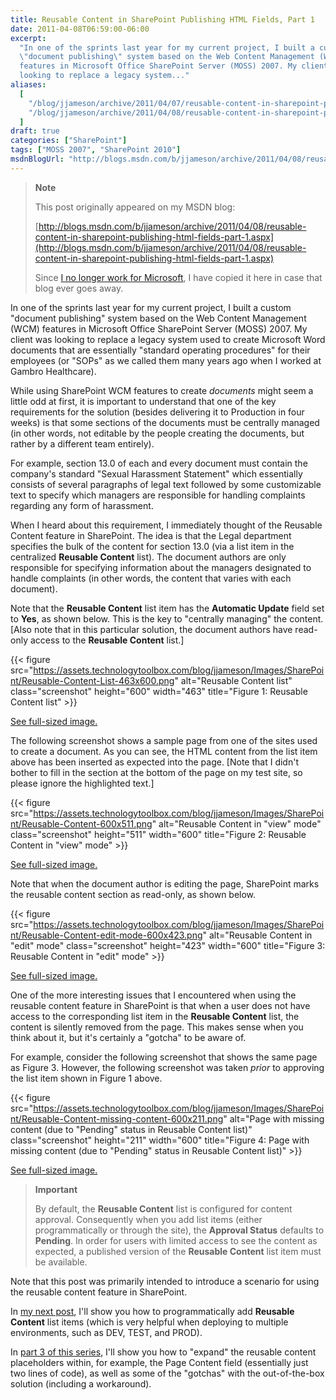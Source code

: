 ```yaml
---
title: Reusable Content in SharePoint Publishing HTML Fields, Part 1
date: 2011-04-08T06:59:00-06:00
excerpt:
  "In one of the sprints last year for my current project, I built a custom
  \"document publishing\" system based on the Web Content Management (WCM)
  features in Microsoft Office SharePoint Server (MOSS) 2007. My client was
  looking to replace a legacy system..."
aliases:
  [
    "/blog/jjameson/archive/2011/04/07/reusable-content-in-sharepoint-publishing-html-fields-part-1.aspx",
    "/blog/jjameson/archive/2011/04/08/reusable-content-in-sharepoint-publishing-html-fields-part-1.aspx",
  ]
draft: true
categories: ["SharePoint"]
tags: ["MOSS 2007", "SharePoint 2010"]
msdnBlogUrl: "http://blogs.msdn.com/b/jjameson/archive/2011/04/08/reusable-content-in-sharepoint-publishing-html-fields-part-1.aspx"
---
```


> **Note**
>
> This post originally appeared on my MSDN blog:
>
> [http://blogs.msdn.com/b/jjameson/archive/2011/04/08/reusable-content-in-sharepoint-publishing-html-fields-part-1.aspx](http://blogs.msdn.com/b/jjameson/archive/2011/04/08/reusable-content-in-sharepoint-publishing-html-fields-part-1.aspx)
>
> Since
> [I no longer work for Microsoft](/blog/jjameson/2011/09/02/last-day-with-microsoft),
> I have copied it here in case that blog ever goes away.

In one of the sprints last year for my current project, I built a custom
"document publishing" system based on the Web Content Management (WCM) features
in Microsoft Office SharePoint Server (MOSS) 2007. My client was looking to
replace a legacy system used to create Microsoft Word documents that are
essentially "standard operating procedures" for their employees (or "SOPs" as we
called them many years ago when I worked at Gambro Healthcare).

While using SharePoint WCM features to create *documents* might seem a little
odd at first, it is important to understand that one of the key requirements for
the solution (besides delivering it to Production in four weeks) is that some
sections of the documents must be centrally managed (in other words, not
editable by the people creating the documents, but rather by a different team
entirely).

For example, section 13.0 of each and every document must contain the company's
standard "Sexual Harassment Statement" which essentially consists of several
paragraphs of legal text followed by some customizable text to specify which
managers are responsible for handling complaints regarding any form of
harassment.

When I heard about this requirement, I immediately thought of the Reusable
Content feature in SharePoint. The idea is that the Legal department specifies
the bulk of the content for section 13.0 (via a list item in the centralized
**Reusable Content** list). The document authors are only responsible for
specifying information about the managers designated to handle complaints (in
other words, the content that varies with each document).

Note that the **Reusable Content** list item has the **Automatic Update** field
set to **Yes**, as shown below. This is the key to "centrally managing" the
content. [Also note that in this particular solution, the document authors have
read-only access to the **Reusable Content** list.]

{{< figure
src="https://assets.technologytoolbox.com/blog/jjameson/Images/SharePoint/Reusable-Content-List-463x600.png"
alt="Reusable Content list" class="screenshot" height="600" width="463"
title="Figure 1: Reusable Content list" >}}

[See full-sized image.](https://assets.technologytoolbox.com/blog/jjameson/Images/SharePoint/Reusable-Content-List-991x1285.png)

The following screenshot shows a sample page from one of the sites used to
create a document. As you can see, the HTML content from the list item above has
been inserted as expected into the page. [Note that I didn't bother to fill in
the section at the bottom of the page on my test site, so please ignore the
highlighted text.]

{{< figure
src="https://assets.technologytoolbox.com/blog/jjameson/Images/SharePoint/Reusable-Content-600x511.png"
alt="Reusable Content in \"view\" mode" class="screenshot" height="511"
width="600" title="Figure 2: Reusable Content in \"view\" mode" >}}

[See full-sized image.](https://assets.technologytoolbox.com/blog/jjameson/Images/SharePoint/Reusable-Content-1006x857.png)

Note that when the document author is editing the page, SharePoint marks the
reusable content section as read-only, as shown below.

{{< figure
src="https://assets.technologytoolbox.com/blog/jjameson/Images/SharePoint/Reusable-Content-edit-mode-600x423.png"
alt="Reusable Content in \"edit\" mode" class="screenshot" height="423"
width="600" title="Figure 3: Reusable Content in \"edit\" mode" >}}

[See full-sized image.](https://assets.technologytoolbox.com/blog/jjameson/Images/SharePoint/Reusable-Content-edit-mode-1011x713.png)

One of the more interesting issues that I encountered when using the reusable
content feature in SharePoint is that when a user does not have access to the
corresponding list item in the **Reusable Content** list, the content is
silently removed from the page. This makes sense when you think about it, but
it's certainly a "gotcha" to be aware of.

For example, consider the following screenshot that shows the same page as
Figure 3. However, the following screenshot was taken *prior* to approving the
list item shown in Figure 1 above.

{{< figure
src="https://assets.technologytoolbox.com/blog/jjameson/Images/SharePoint/Reusable-Content-missing-content-600x211.png"
alt="Page with missing content (due to \"Pending\" status in Reusable Content list)"
class="screenshot" height="211" width="600"
title="Figure 4: Page with missing content (due to \"Pending\" status in Reusable Content list)" >}}

[See full-sized image.](https://assets.technologytoolbox.com/blog/jjameson/Images/SharePoint/Reusable-Content-missing-content-1006x353.png)

> **Important**
>
> By default, the **Reusable Content** list is configured for content approval.
> Consequently when you add list items (either programmatically or through the
> site), the **Approval Status** defaults to **Pending**. In order for users
> with limited access to see the content as expected, a published version of the
> **Reusable Content** list item must be available.

Note that this post was primarily intended to introduce a scenario for using the
reusable content feature in SharePoint.

In
[my next post](/blog/jjameson/2011/04/13/reusable-content-in-sharepoint-publishing-html-fields-part-2),
I'll show you how to programmatically add **Reusable Content** list items (which
is very helpful when deploying to multiple environments, such as DEV, TEST, and
PROD).

In
[part 3 of this series](/blog/jjameson/2011/04/14/reusable-content-in-sharepoint-publishing-html-fields-part-3),
I'll show you how to "expand" the reusable content placeholders within, for
example, the Page Content field (essentially just two lines of code), as well as
some of the "gotchas" with the out-of-the-box solution (including a workaround).
